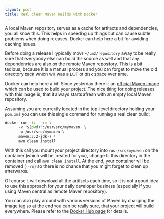 ```yaml
---
layout: post
title: Real clean Maven builds with Docker
---
```


A local Maven repository serves as a cache for artifacts and dependencies, you all know this. This helps in speeding up things but can cause subtle problems when doing releases. Docker can help here a bit for avoiding caching issues.
<!-- more -->

Before doing a release I typically move `~/.m2/repository` away to be really sure that everybody else can build the source as well and that any dependencies are also on the remote Maven repository. This is a bit tedious, because it is a manual process and you can forget to move the old directory back which will was a LOT of disk space over time.

Docker can help here a bit: Since yesterday there is an [official Maven image][1] which can be used to build your project. The nice thing for doing releases with this image is, that it always starts afresh with an empty local Maven repository. 

Assuming you are currently located in the top-level directory holding your `pom.xml` you can use this single command for running a real clean build:

````bash
docker run -it --rm \ 
      -v "$(pwd)":/usr/src/mymaven  \ 
      -w /usr/src/mymaven \ 
      maven:3.2-jdk-7 \
      mvn clean install
````

With this call you mount your project directory into `/usr/src/mymaven` on the container (which will be created for you), change to this directory in the container and call `mvn clean install`. At the end, your container will be removed (`--rm`) so there is no chance that you might forget to clean up afterwards.

Of course it will download all the artifacts each time, so it is not a good idea to use this approach for your daily developer business (especially if you using Maven central as remote Maven repository).

You can also play around with various versions of Maven by changing the image tag so at the end you can be really sure, that your project will build everywhere. Please refer to the [Docker Hub page][2] for details. 

[1]:	https://registry.hub.docker.com/_/maven/
[2]:	https://registry.hub.docker.com/_/maven/